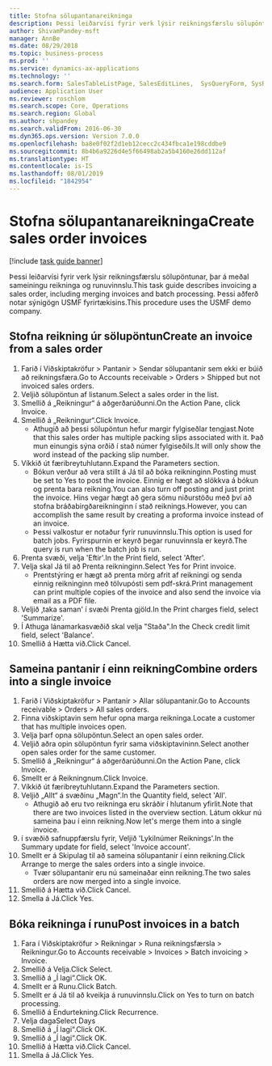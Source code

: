 ```yaml
---
title: Stofna sölupantanareikninga
description: Þessi leiðarvísi fyrir verk lýsir reikningsfærslu sölupöntunar, þar á meðal sameiningu reikninga og runuvinnslu.
author: ShivamPandey-msft
manager: AnnBe
ms.date: 08/29/2018
ms.topic: business-process
ms.prod: ''
ms.service: dynamics-ax-applications
ms.technology: ''
ms.search.form: SalesTableListPage, SalesEditLines,  SysQueryForm, SysRecurrence
audience: Application User
ms.reviewer: roschlom
ms.search.scope: Core, Operations
ms.search.region: Global
ms.author: shpandey
ms.search.validFrom: 2016-06-30
ms.dyn365.ops.version: Version 7.0.0
ms.openlocfilehash: ba8e0f02f2d1eb12cecc2c434fbca1e198cddbe9
ms.sourcegitcommit: 8b4b6a9226d4e5f66498ab2a5b4160e26dd112af
ms.translationtype: HT
ms.contentlocale: is-IS
ms.lasthandoff: 08/01/2019
ms.locfileid: "1842954"
---
```

# <a name="create-sales-order-invoices"></a><span data-ttu-id="94433-103">Stofna sölupantanareikninga</span><span class="sxs-lookup"><span data-stu-id="94433-103">Create sales order invoices</span></span>

[!include [task guide banner](../../includes/task-guide-banner.md)]

<span data-ttu-id="94433-104">Þessi leiðarvísi fyrir verk lýsir reikningsfærslu sölupöntunar, þar á meðal sameiningu reikninga og runuvinnslu.</span><span class="sxs-lookup"><span data-stu-id="94433-104">This task guide describes invoicing a sales order, including merging invoices and batch processing.</span></span> <span data-ttu-id="94433-105">Þessi aðferð notar sýnigögn USMF fyrirtækisins.</span><span class="sxs-lookup"><span data-stu-id="94433-105">This procedure uses the USMF demo company.</span></span>


## <a name="create-an-invoice-from-a-sales-order"></a><span data-ttu-id="94433-106">Stofna reikning úr sölupöntun</span><span class="sxs-lookup"><span data-stu-id="94433-106">Create an invoice from a sales order</span></span>
1. <span data-ttu-id="94433-107">Farið í Viðskiptakröfur > Pantanir > Sendar sölupantanir sem ekki er búið að reikningsfæra.</span><span class="sxs-lookup"><span data-stu-id="94433-107">Go to Accounts receivable > Orders > Shipped but not invoiced sales orders.</span></span>
2. <span data-ttu-id="94433-108">Veljið sölupöntun af listanum.</span><span class="sxs-lookup"><span data-stu-id="94433-108">Select a sales order in the list.</span></span> 
3. <span data-ttu-id="94433-109">Smellið á „Reikningur“ á aðgerðarúðunni.</span><span class="sxs-lookup"><span data-stu-id="94433-109">On the Action Pane, click Invoice.</span></span>
4. <span data-ttu-id="94433-110">Smellið á „Reikningur“.</span><span class="sxs-lookup"><span data-stu-id="94433-110">Click Invoice.</span></span>
    * <span data-ttu-id="94433-111">Athugið að þessi sölupöntun hefur margir fylgiseðlar tengjast.</span><span class="sxs-lookup"><span data-stu-id="94433-111">Note that this sales order has multiple packing slips associated with it.</span></span> <span data-ttu-id="94433-112">Það mun einungis sýna orðið <multiple> í stað númer fylgiseðils.</span><span class="sxs-lookup"><span data-stu-id="94433-112">It will only show the word <multiple> instead of the packing slip number.</span></span>  
5. <span data-ttu-id="94433-113">Víkkið út færibreytuhlutann.</span><span class="sxs-lookup"><span data-stu-id="94433-113">Expand the Parameters section.</span></span>
    * <span data-ttu-id="94433-114">Bókun verður að vera stillt á Já til að bóka reikninginn.</span><span class="sxs-lookup"><span data-stu-id="94433-114">Posting must be set to Yes to post the invoice.</span></span> <span data-ttu-id="94433-115">Einnig er hægt að slökkva á bókun og prenta bara reikning.</span><span class="sxs-lookup"><span data-stu-id="94433-115">You can also turn off posting and just print the invoice.</span></span> <span data-ttu-id="94433-116">Hins vegar hægt að gera sömu niðurstöðu með því að stofna bráðabirgðareikninginn í stað reiknings.</span><span class="sxs-lookup"><span data-stu-id="94433-116">However, you can accomplish the same result by creating a proforma invoice instead of an invoice.</span></span>  
    * <span data-ttu-id="94433-117">Þessi valkostur er notaður fyrir runuvinnslu.</span><span class="sxs-lookup"><span data-stu-id="94433-117">This option is used for batch jobs.</span></span> <span data-ttu-id="94433-118">Fyrirspurnin er keyrð þegar runuvinnsla er keyrð.</span><span class="sxs-lookup"><span data-stu-id="94433-118">The query is run when the batch job is run.</span></span>    
6. <span data-ttu-id="94433-119">Prenta svæði, velja 'Eftir'.</span><span class="sxs-lookup"><span data-stu-id="94433-119">In the Print field, select 'After'.</span></span>
7. <span data-ttu-id="94433-120">Velja skal Já til að Prenta reikninginn.</span><span class="sxs-lookup"><span data-stu-id="94433-120">Select Yes for Print invoice.</span></span>
    * <span data-ttu-id="94433-121">Prentstýring er hægt að prenta mörg afrit af reikningi og senda einnig reikninginn með tölvupósti sem pdf-skrá.</span><span class="sxs-lookup"><span data-stu-id="94433-121">Print management can print  multiple copies of the invoice and also send the invoice via email as a PDF file.</span></span>  
8. <span data-ttu-id="94433-122">Veljið ‚taka saman' í svæði Prenta gjöld.</span><span class="sxs-lookup"><span data-stu-id="94433-122">In the Print charges field, select 'Summarize'.</span></span>
9. <span data-ttu-id="94433-123">Í Athuga lánamarkasvæðið skal velja "Staða".</span><span class="sxs-lookup"><span data-stu-id="94433-123">In the Check credit limit field, select 'Balance'.</span></span>
10. <span data-ttu-id="94433-124">Smellið á Hætta við.</span><span class="sxs-lookup"><span data-stu-id="94433-124">Click Cancel.</span></span>

## <a name="combine-orders-into-a-single-invoice"></a><span data-ttu-id="94433-125">Sameina pantanir í einn reikning</span><span class="sxs-lookup"><span data-stu-id="94433-125">Combine orders into a single invoice</span></span>
1. <span data-ttu-id="94433-126">Farið í Viðskiptakröfur > Pantanir > Allar sölupantanir.</span><span class="sxs-lookup"><span data-stu-id="94433-126">Go to Accounts receivable > Orders > All sales orders.</span></span>
2. <span data-ttu-id="94433-127">Finna viðskiptavin sem hefur opna marga reikninga.</span><span class="sxs-lookup"><span data-stu-id="94433-127">Locate a customer that has multiple invoices open.</span></span>
3. <span data-ttu-id="94433-128">Velja þarf opna sölupöntun.</span><span class="sxs-lookup"><span data-stu-id="94433-128">Select an open sales order.</span></span>
4. <span data-ttu-id="94433-129">Veljið aðra opin sölupöntun fyrir sama viðskiptavininn.</span><span class="sxs-lookup"><span data-stu-id="94433-129">Select another open sales order for the same customer.</span></span>
5. <span data-ttu-id="94433-130">Smellið á „Reikningur“ á aðgerðarúðunni.</span><span class="sxs-lookup"><span data-stu-id="94433-130">On the Action Pane, click Invoice.</span></span>
6. <span data-ttu-id="94433-131">Smellt er á Reikningnum.</span><span class="sxs-lookup"><span data-stu-id="94433-131">Click Invoice.</span></span>
7. <span data-ttu-id="94433-132">Víkkið út færibreytuhlutann.</span><span class="sxs-lookup"><span data-stu-id="94433-132">Expand the Parameters section.</span></span>
8. <span data-ttu-id="94433-133">Veljið „Allt“ á svæðinu „Magn“.</span><span class="sxs-lookup"><span data-stu-id="94433-133">In the Quantity field, select 'All'.</span></span>
    * <span data-ttu-id="94433-134">Athugið að eru tvo reikninga eru skráðir í hlutanum yfirlit.</span><span class="sxs-lookup"><span data-stu-id="94433-134">Note that there are two invoices listed in the overview section.</span></span> <span data-ttu-id="94433-135">Látum okkur nú sameina þau í einn reikning.</span><span class="sxs-lookup"><span data-stu-id="94433-135">Now let's merge them into a single invoice.</span></span>  
9. <span data-ttu-id="94433-136">í svæðið safnuppfærslu fyrir, Veljið 'Lykilnúmer Reiknings'.</span><span class="sxs-lookup"><span data-stu-id="94433-136">In the Summary update for field, select 'Invoice account'.</span></span>
10. <span data-ttu-id="94433-137">Smellt er á Skipulag til að sameina sölupantanir í einn reikning.</span><span class="sxs-lookup"><span data-stu-id="94433-137">Click Arrange to merge the sales orders into a single invoice.</span></span>
    * <span data-ttu-id="94433-138">Tvær sölupantanir eru nú sameinaðar einn reikning.</span><span class="sxs-lookup"><span data-stu-id="94433-138">The two sales orders are now merged into a single invoice.</span></span>   
11. <span data-ttu-id="94433-139">Smellið á Hætta við.</span><span class="sxs-lookup"><span data-stu-id="94433-139">Click Cancel.</span></span>
12. <span data-ttu-id="94433-140">Smella á Já.</span><span class="sxs-lookup"><span data-stu-id="94433-140">Click Yes.</span></span>

## <a name="post-invoices-in-a-batch"></a><span data-ttu-id="94433-141">Bóka reikninga í runu</span><span class="sxs-lookup"><span data-stu-id="94433-141">Post invoices in a batch</span></span>
1. <span data-ttu-id="94433-142">Fara í Viðskiptakröfur > Reikningar > Runa reikningsfærsla > Reikningur.</span><span class="sxs-lookup"><span data-stu-id="94433-142">Go to Accounts receivable > Invoices > Batch invoicing > Invoice.</span></span>
2. <span data-ttu-id="94433-143">Smellið á Velja.</span><span class="sxs-lookup"><span data-stu-id="94433-143">Click Select.</span></span>
3. <span data-ttu-id="94433-144">Smellið á „Í lagi“.</span><span class="sxs-lookup"><span data-stu-id="94433-144">Click OK.</span></span>
4. <span data-ttu-id="94433-145">Smellt er á Runu.</span><span class="sxs-lookup"><span data-stu-id="94433-145">Click Batch.</span></span>
5. <span data-ttu-id="94433-146">Smellt er á Já til að kveikja á runuvinnslu.</span><span class="sxs-lookup"><span data-stu-id="94433-146">Click on Yes to turn on batch processing.</span></span>
6. <span data-ttu-id="94433-147">Smellið á Endurtekning.</span><span class="sxs-lookup"><span data-stu-id="94433-147">Click Recurrence.</span></span>
7. <span data-ttu-id="94433-148">Velja daga</span><span class="sxs-lookup"><span data-stu-id="94433-148">Select Days</span></span>
8. <span data-ttu-id="94433-149">Smellið á „Í lagi“.</span><span class="sxs-lookup"><span data-stu-id="94433-149">Click OK.</span></span>
9. <span data-ttu-id="94433-150">Smellið á „Í lagi“.</span><span class="sxs-lookup"><span data-stu-id="94433-150">Click OK.</span></span>
10. <span data-ttu-id="94433-151">Smellið á Hætta við.</span><span class="sxs-lookup"><span data-stu-id="94433-151">Click Cancel.</span></span>
11. <span data-ttu-id="94433-152">Smella á Já.</span><span class="sxs-lookup"><span data-stu-id="94433-152">Click Yes.</span></span>

